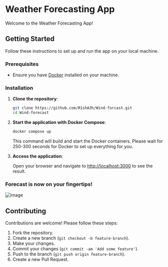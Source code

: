 # Weather Forecasting App

Welcome to the Weather Forecasting App!
## Getting Started

Follow these instructions to set up and run the app on your local machine.

### Prerequisites

- Ensure you have [Docker](https://www.docker.com/get-started) installed on your machine.

### Installation

1. **Clone the repository**:

    ```bash
    git clone https://github.com/R1shA3h/Wind-forcast.git
    cd Wind-forecast
    ```

2. **Start the application with Docker Compose**:

    ```bash
    docker compose up
    ```

    This command will build and start the Docker containers. Please wait for 250-300 seconds for Docker to set up everything for you.

3. **Access the application**:

    Open your browser and navigate to [http://localhost:3000](http://localhost:3000) to see the result.

### Forecast is now on your fingertips!

![image](https://github.com/R1shA3h/Wind-forcast/assets/99585764/c010b229-4f68-41c7-8c22-42a16eaac9b2)


## Contributing

Contributions are welcome! Please follow these steps:

1. Fork the repository.
2. Create a new branch (`git checkout -b feature-branch`).
3. Make your changes.
4. Commit your changes (`git commit -am 'Add some feature'`).
5. Push to the branch (`git push origin feature-branch`).
6. Create a new Pull Request.
